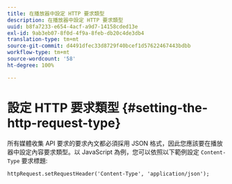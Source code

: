 ```yaml
---
title: 在播放器中設定 HTTP 要求類型
description: 在播放器中設定 HTTP 要求類型
uuid: b8fa7233-e654-4acf-a9d7-14158cded13e
exl-id: 9ab3eb07-8f0d-4f9a-8feb-db20c4de3db4
translation-type: tm+mt
source-git-commit: d4491dfec33d8729f40bcef1d57622467443bdbb
workflow-type: tm+mt
source-wordcount: '58'
ht-degree: 100%

---
```


# 設定 HTTP 要求類型 {#setting-the-http-request-type}

所有媒體收集 API 要求的要求內文都必須採用 JSON 格式，因此您應該要在播放器中設定內容要求類型。以 JavaScript 為例，您可以依照以下範例設定 `Content-Type` 要求標題:

```
httpRequest.setRequestHeader('Content-Type', 'application/json'); 
```
